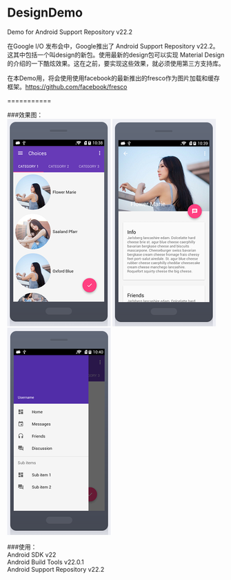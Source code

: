 DesignDemo
===========
Demo for Android Support Repository v22.2 

在Google I/O 发布会中，Google推出了 Android Support Repository v22.2。这其中包括一个叫design的新包。使用最新的design包可以实现 Material Design 的介绍的一下酷炫效果。这在之前，要实现这些效果，就必须使用第三方支持库。  

在本Demo用，将会使用使用facebook的最新推出的fresco作为图片加载和缓存框架。https://github.com/facebook/fresco

===========

###效果图：  
![main](https://github.com/ChoicesWang/DesignDemo/blob/master/screen/00.png)
![detail](https://github.com/ChoicesWang/DesignDemo/blob/master/screen/04.png)
![navi](https://github.com/ChoicesWang/DesignDemo/blob/master/screen/54.png)

###使用：  
    Android SDK v22  
    Android Build Tools v22.0.1  
    Android Support Repository v22.2
    


